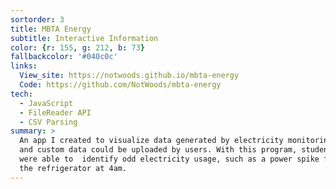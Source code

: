 ```yaml
---
sortorder: 3
title: MBTA Energy
subtitle: Interactive Information
color: {r: 155, g: 212, b: 73}
fallbackcolor: '#040c0c'
links:
  View_site: https://notwoods.github.io/mbta-energy
  Code: https://github.com/NotWoods/mbta-energy
tech:
  - JavaScript
  - FileReader API
  - CSV Parsing
summary: >
  An app I created to visualize data generated by electricity monitoring devices, transforming it into graphs. Data views could be changed,
  and custom data could be uploaded by users. With this program, students
  were able to  identify odd electricity usage, such as a power spike from
  the refrigerator at 4am.
---
```

